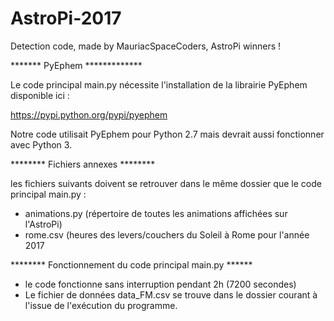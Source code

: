 # AstroPi-2017
Detection code, made by MauriacSpaceCoders, AstroPi winners !



******* PyEphem *************

Le code principal main.py nécessite l'installation de la librairie PyEphem disponible ici :

https://pypi.python.org/pypi/pyephem

Notre code utilisait PyEphem pour Python 2.7 mais devrait aussi fonctionner avec Python 3.


******** Fichiers annexes ********

les fichiers suivants doivent se retrouver dans le même dossier que le code principal main.py :

- animations.py (répertoire de toutes les animations affichées sur l'AstroPi)
- rome.csv (heures des levers/couchers du Soleil à Rome pour l'année 2017


******** Fonctionnement du code principal main.py ******

- le code fonctionne sans interruption pendant 2h (7200 secondes)
- Le fichier de données data_FM.csv se trouve dans le dossier courant à l'issue de l'exécution du programme.

